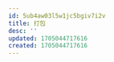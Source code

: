 ```yaml
---
id: 5ub4aw03l5w1jc5bgiv7i2v
title: 打包
desc: ''
updated: 1705044717616
created: 1705044717616
---
```


